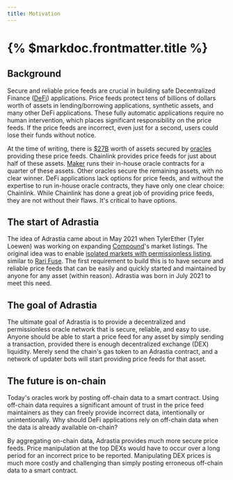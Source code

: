 ```yaml
---
title: Motivation
---
```


# {% $markdoc.frontmatter.title %}

## Background

Secure and reliable price feeds are crucial in building safe Decentralized Finance ([DeFi](https://ethereum.org/en/defi/)) applications. Price feeds protect tens of billions of dollars worth of assets in lending/borrowing applications, synthetic assets, and many other DeFi applications. These fully automatic applications require no human intervention, which places significant responsibility on the price feeds. If the price feeds are incorrect, even just for a second, users could lose their funds without notice.

At the time of writing, there is [$27B](https://defillama.com/oracles) worth of assets secured by [oracles](https://ethereum.org/en/developers/docs/oracles/) providing these price feeds. Chainlink provides price feeds for just about half of these assets. [Maker](https://makerdao.com/en/) runs their in-house oracle contracts for a quarter of these assets. Other oracles secure the remaining assets, with no clear winner. DeFi applications lack options for price feeds, and without the expertise to run in-house oracle contracts, they have only one clear choice: Chainlink. While Chainlink has done a great job of providing price feeds, they are not without their flaws. It's critical to have options.

## The start of Adrastia

The idea of Adrastia came about in May 2021 when TylerEther (Tyler Loewen) was working on expanding [Compound](https://compound.finance/)'s market listings. The original idea was to enable [isolated markets with permissionless listing](https://www.comp.xyz/t/permissionless-listing-isolated-markets/1794), similar to [Rari Fuse](https://medium.com/rari-capital/fuse-explained-3ef2e0747953). The first requirement to build this is to have secure and reliable price feeds that can be easily and quickly started and maintained by anyone for any asset (within reason). Adrastia was born in July 2021 to meet this need.

## The goal of Adrastia

The ultimate goal of Adrastia is to provide a decentralized and permissionless oracle network that is secure, reliable, and easy to use. Anyone should be able to start a price feed for any asset by simply sending a transaction, provided there is enough decentralized exchange (DEX) liquidity. Merely send the chain's gas token to an Adrastia contract, and a network of updater bots will start providing price feeds for that asset.

## The future is on-chain

Today's oracles work by posting off-chain data to a smart contract. Using off-chain data requires a significant amount of trust in the price feed maintainers as they can freely provide incorrect data, intentionally or unintentionally. Why should DeFi applications rely on off-chain data when the data is already available on-chain?

By aggregating on-chain data, Adrastia provides much more secure price feeds. Price manipulation at the top DEXs would have to occur over a long period for an incorrect price to be reported. Manipulating DEX prices is much more costly and challenging than simply posting erroneous off-chain data to a smart contract.